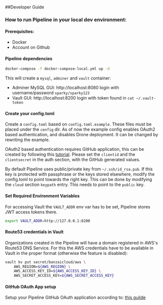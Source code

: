 ##Developer Guide

### How to run Pipeline in your local dev environment:

#### Prerequisites:

* Docker
* Account on Github

#### Pipeline dependencies 

``` bash
docker-compose -f docker-compose-local.yml up -d
``` 

This will create a `mysql`, `adminer` and `vault` container:
 - Adminer MySQL GUI: http://localhost:8080 login with username/password `sparky/sparky123`
 - Vault GUI: http://localhost:8200 login with token found in `cat ~/.vault-token`

#### Create your config.toml

Create a `config.toml` based on `config.toml.example`. These files must be placed under the `config` dir.
As of now the example config enables OAuth2 based authentication, and disables Drone deployment.
It can be changed by rewriting the example.

OAuth2 based authentication requires GitHub application, this can be created by following this 
[tutorial](https://developer.github.com/apps/building-oauth-apps/creating-an-oauth-app/).
Please set the `clientid` and the `clientsecret` in the auth section, with the GitHub generated values.

By default Pipeline uses public/private key from `~/.ssh/id_rsa.pub`. If this key is protected with
passphrase or the keys stored elsewhere, modify the config.toml to point towards the right key. This can be done
by modifying the `cloud` section `keypath` entry. This needs to point to the `public` key.

#### Set Required Environment Variables

For accessing Vault the `VAULT_ADDR` env var has to be set, Pipeline stores JWT access tokens there.

```bash
export VAULT_ADDR=http://127.0.0.1:8200
```

#### Route53 credentials in Vault

Organizations created in the Pipeline will have a domain registered in AWS's Route53 DNS Service. For this
the AWS credentials have to be available in Vault in the proper format (otherwise the feature is disabled):

```bash
vault kv put secret/banzaicloud/aws \
    AWS_REGION=${AWS_REGION} \
    AWS_ACCESS_KEY_ID=${AWS_ACCESS_KEY_ID} \
    AWS_SECRET_ACCESS_KEY=${AWS_SECRET_ACCESS_KEY}
```

#### GitHub OAuth App setup

Setup your Pipeline GitHub OAuth application according to: [this guilde](./github-app.md)
